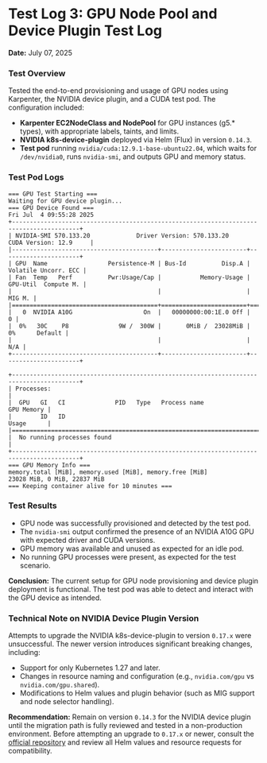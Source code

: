 # Test Log 3: GPU Node Pool and Device Plugin Test Log

**Date:** July 07, 2025

### Test Overview

Tested the end-to-end provisioning and usage of GPU nodes using Karpenter, the NVIDIA device plugin, and a CUDA test pod. The configuration included:

- **Karpenter EC2NodeClass and NodePool** for GPU instances (g5.\* types), with appropriate labels, taints, and limits.
- **NVIDIA k8s-device-plugin** deployed via Helm (Flux) in version `0.14.3`.
- **Test pod** running `nvidia/cuda:12.9.1-base-ubuntu22.04`, which waits for `/dev/nvidia0`, runs `nvidia-smi`, and outputs GPU and memory status.

### Test Pod Logs

```
=== GPU Test Starting ===
Waiting for GPU device plugin...
=== GPU Device Found ===
Fri Jul  4 09:55:28 2025
+-----------------------------------------------------------------------------------------+
| NVIDIA-SMI 570.133.20             Driver Version: 570.133.20     CUDA Version: 12.9     |
|-----------------------------------------+------------------------+----------------------+
| GPU  Name                 Persistence-M | Bus-Id          Disp.A | Volatile Uncorr. ECC |
| Fan  Temp   Perf          Pwr:Usage/Cap |           Memory-Usage | GPU-Util  Compute M. |
|                                         |                        |               MIG M. |
|=========================================+========================+======================|
|   0  NVIDIA A10G                    On  |   00000000:00:1E.0 Off |                    0 |
|  0%   30C    P8              9W /  300W |       0MiB /  23028MiB |      0%      Default |
|                                         |                        |                  N/A |
+-----------------------------------------+------------------------+----------------------+

+-----------------------------------------------------------------------------------------+
| Processes:                                                                              |
|  GPU   GI   CI              PID   Type   Process name                        GPU Memory |
|        ID   ID                                                               Usage      |
|=========================================================================================|
|  No running processes found                                                             |
+-----------------------------------------------------------------------------------------+
=== GPU Memory Info ===
memory.total [MiB], memory.used [MiB], memory.free [MiB]
23028 MiB, 0 MiB, 22837 MiB
=== Keeping container alive for 10 minutes ===
```

### Test Results

- GPU node was successfully provisioned and detected by the test pod.
- The `nvidia-smi` output confirmed the presence of an NVIDIA A10G GPU with expected driver and CUDA versions.
- GPU memory was available and unused as expected for an idle pod.
- No running GPU processes were present, as expected for the test scenario.

**Conclusion:**
The current setup for GPU node provisioning and device plugin deployment is functional. The test pod was able to detect and interact with the GPU device as intended.

### Technical Note on NVIDIA Device Plugin Version

Attempts to upgrade the NVIDIA k8s-device-plugin to version `0.17.x` were unsuccessful. The newer version introduces significant breaking changes, including:

- Support for only Kubernetes 1.27 and later.
- Changes in resource naming and configuration (e.g., `nvidia.com/gpu` vs `nvidia.com/gpu.shared`).
- Modifications to Helm values and plugin behavior (such as MIG support and node selector handling).

**Recommendation:**
Remain on version `0.14.3` for the NVIDIA device plugin until the migration path is fully reviewed and tested in a non-production environment. Before attempting an upgrade to `0.17.x` or newer, consult the [official repository](https://github.com/NVIDIA/k8s-device-plugin/blob/main) and review all Helm values and resource requests for compatibility.
